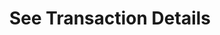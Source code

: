 ---
title: See Transaction Details
position_number: 1.1
type: get
description: /future/trade/v1/order/trade-list
parameters:
    -
        name: orderId
        type: integer
        mandatory: false
        default: N/A
        description: Order ID
        ranges:
    -
        name: symbol
        type: string
        mandatory: false
        default: N/A
        description: Trading pair
        ranges:
    -
        name: page
        type: integer
        mandatory: false
        default: 1
        description: "Page\t"
        ranges:
    -
        name: size
        type: integer
        mandatory: false
        default: 10
        description: "Quantity of a single page\t"
        ranges:
    -
        name: startTime
        type: integer
        mandatory: false
        default: N/A
        description: start time
        ranges:
    -
        name: endTime
        type: integer
        mandatory: false
        default: N/A
        description: end time
        ranges:
left_code_blocks:
    -
        code_block: "public void getMarketConfig() {\r\n\tString text = HttpUtil.get(URL + \"/data/api/future/trade/v1/getMarketConfig\");\r\n\tSystem.out.println(text);\r\n}"
        title: Java
        language: java
right_code_blocks:
    - code_block: |-
        {
          "error": {
            "code": "",
            "msg": ""
          },
          "msgInfo": "",
          "result": {
            "items": [
              {
                "fee": 0,                //Fee
                "feeCoin": "",           //Currency of fee
                "orderId": 0,            //Order ID
                "execId": 0,             //Trade ID
                "price": 0,              //Price
                "quantity": 0,           //Volume
                "symbol": "",            //Trading pair
                "timestamp": 0,          //Time
                "takerMaker": "TAKER"    //taker or maker
              }
            ],
            "page": 0,
            "ps": 0,
            "total": 0
          },
          "returnCode": 0
        }
      title: Response
      language: json
---